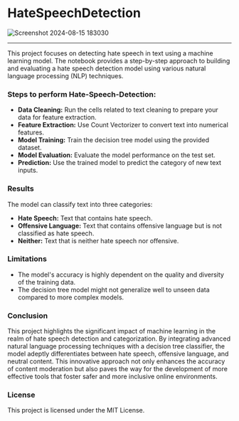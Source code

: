 # HateSpeechDetection
![Screenshot 2024-08-15 183030](https://github.com/user-attachments/assets/d50dba3c-94ea-4e60-843a-1e3912b5e815)

---
This project focuses on detecting hate speech in text using a machine learning model. The notebook provides a step-by-step approach to building and evaluating a hate speech detection model using various natural language processing (NLP) techniques.
### Steps to perform Hate-Speech-Detection:
- __Data Cleaning:__ Run the cells related to text cleaning to prepare your data for feature extraction.
- __Feature Extraction:__ Use Count Vectorizer to convert text into numerical features.
- __Model Training:__ Train the decision tree model using the provided dataset.
- __Model Evaluation:__ Evaluate the model performance on the test set.
- __Prediction:__ Use the trained model to predict the category of new text inputs.

### Results
The model can classify text into three categories:
- __Hate Speech:__ Text that contains hate speech.
- __Offensive Language:__ Text that contains offensive language but is not classified as hate speech.
- __Neither:__ Text that is neither hate speech nor offensive.

### Limitations
- The model's accuracy is highly dependent on the quality and diversity of the training data.
- The decision tree model might not generalize well to unseen data compared to more complex models.

### Conclusion
This project highlights the significant impact of machine learning in the realm of hate speech detection and categorization. By integrating advanced natural language processing techniques with a decision tree classifier, the model adeptly differentiates between hate speech, offensive language, and neutral content. This innovative approach not only enhances the accuracy of content moderation but also paves the way for the development of more effective tools that foster safer and more inclusive online environments.

### License
This project is licensed under the MIT License.
